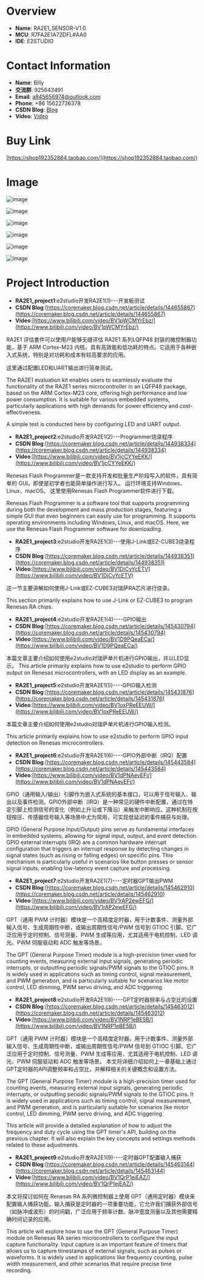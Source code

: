 # Overview
- **Name**: RA2E1_SENSOR-V1.0
- **MCU**: R7FA2E1A72DFL#AA0
- **IDE**: E2STUDIO


# Contact Information

- **Name**: Billy
- **交流群**: 925643491
- **Email**: a845656974@outlook.com
- **Phone**: +86 15622736378
- **CSDN Blog**: [Blog](https://blog.csdn.net/xinzuofang)
- **Video**: [Video](https://space.bilibili.com/3546563710290070)



# Buy Link
[https://shop192352884.taobao.com/](https://shop192352884.taobao.com/)


# Image


![image](https://github.com/user-attachments/assets/b4edae13-bc97-4a60-826a-65708b188d4f)


![image](https://github.com/user-attachments/assets/2b765e84-db7e-4114-9cb3-f3bf80f2e411)


![image](https://github.com/user-attachments/assets/2a996f1b-7d6a-4e94-862f-190c39693c66)


![image](https://github.com/user-attachments/assets/3806ee6c-2e01-4056-9a12-439ea401be38)

![image](https://github.com/user-attachments/assets/ebadc3b1-4405-40c2-852e-f18ef568fc8f)



![image](https://github.com/user-attachments/assets/8e36c112-1a15-4a84-89cb-8b94da278440)





# Project Introduction
- **RA2E1_project1**:e2studio开发RA2E1(1)---开发板测试
- **CSDN Blog**:[https://coremaker.blog.csdn.net/article/details/144655867](https://coremaker.blog.csdn.net/article/details/144655867)
- **Video**:[https://www.bilibili.com/video/BV1pWCMYrEbz/](https://www.bilibili.com/video/BV1pWCMYrEbz/)

RA2E1 评估套件可以使用户能够无缝评估 RA2E1 系列LQFP48 封装的微控制器功能，基于 ARM Cortex-M23 内核，具有高效能和低功耗的特点。它适用于各种嵌入式系统，特别是对功耗和成本有较高要求的应用。

这里通过配置LED和UART输出进行简单测试。

The RA2E1 evaluation kit enables users to seamlessly evaluate the functionality of the RA2E1 series microcontroller in an LQFP48 package, based on the ARM Cortex-M23 core, offering high performance and low power consumption. It is suitable for various embedded systems, particularly applications with high demands for power efficiency and cost-effectiveness.

A simple test is conducted here by configuring LED and UART output.




- **RA2E1_project2**:e2studio开发RA2E1(2)---Programmer烧录程序
- **CSDN Blog**:[https://coremaker.blog.csdn.net/article/details/144938334](https://coremaker.blog.csdn.net/article/details/144938334)
- **Video**:[https://www.bilibili.com/video/BV1jcCYYeEKK/](https://www.bilibili.com/video/BV1jcCYYeEKK/)

Renesas Flash Programmer是一款支持开发和批量生产阶段写入的软件，具有简单的 GUI，即使是初学者也能简单操作进行写入。
运行环境支持Windows、Linux、macOS。
这里使用Renesas Flash Programmer软件进行下载。

Renesas Flash Programmer is a software tool that supports programming during both the development and mass production stages, featuring a simple GUI that even beginners can easily use for programming.
It supports operating environments including Windows, Linux, and macOS.
Here, we use the Renesas Flash Programmer software for downloading.



- **RA2E1_project3**:e2studio开发RA2E1(3)---使用J-Link或EZ-CUBE3烧录程序
- **CSDN Blog**:[https://coremaker.blog.csdn.net/article/details/144938351](https://coremaker.blog.csdn.net/article/details/144938351)
- **Video**:[https://www.bilibili.com/video/BV1DjCvYcETV](https://www.bilibili.com/video/BV1DjCvYcETV)

这一节主要讲解如何使用J-Link或EZ-CUBE3对瑞萨RA芯片进行烧录。

This section primarily explains how to use J-Link or EZ-CUBE3 to program Renesas RA chips.

- **RA2E1_project4**:e2studio开发RA2E1(4)----GPIO输出
- **CSDN Blog**:[https://coremaker.blog.csdn.net/article/details/145430794](https://coremaker.blog.csdn.net/article/details/145430794)
- **Video**:[https://www.bilibili.com/video/BV1D9PQeaECa/](https://www.bilibili.com/video/BV1D9PQeaECa/)

本篇文章主要介绍如何使用e2studio对瑞萨单片机进行GPIO输出，并以LED显示。
This article primarily explains how to use e2studio to perform GPIO output on Renesas microcontrollers, with an LED display as an example.


- **RA2E1_project5**:e2studio开发RA2E1(5)----GPIO输入检测
- **CSDN Blog**:[https://coremaker.blog.csdn.net/article/details/145431876](https://coremaker.blog.csdn.net/article/details/145431876)
- **Video**:[https://www.bilibili.com/video/BV1oxPReEEUW/](https://www.bilibili.com/video/BV1oxPReEEUW/)

本篇文章主要介绍如何使用e2studio对瑞萨单片机进行GPIO输入检测。

This article primarily explains how to use e2studio to perform GPIO input detection on Renesas microcontrollers.


- **RA2E1_project6**:e2studio开发RA2E1(6)----GPIO外部中断（IRQ）配置
- **CSDN Blog**:[https://coremaker.blog.csdn.net/article/details/145443584](https://coremaker.blog.csdn.net/article/details/145443584)
- **Video**:[https://www.bilibili.com/video/BV1dPNAevEFj/](https://www.bilibili.com/video/BV1dPNAevEFj/)

GPIO（通用输入/输出）引脚作为嵌入式系统的基本接口，可以用于信号输入、输出以及事件检测。GPIO外部中断（IRQ）是一种常见的硬件中断配置，通过在特定引脚上检测信号的变化（例如上升沿或下降沿）来触发中断响应。这种机制在按钮按压、传感器信号输入等场景中尤为常用，可实现低延迟的事件捕获与处理。

GPIO (General Purpose Input/Output) pins serve as fundamental interfaces in embedded systems, allowing for signal input, output, and event detection. GPIO external interrupts (IRQ) are a common hardware interrupt configuration that triggers an interrupt response by detecting changes in signal states (such as rising or falling edges) on specific pins. This mechanism is particularly useful in scenarios like button presses or sensor signal inputs, enabling low-latency event capture and processing.

- **RA2E1_project7**:e2studio开发RA2E1(7)----定时器GPT输出PWM
- **CSDN Blog**:[https://coremaker.blog.csdn.net/article/details/145462910](https://coremaker.blog.csdn.net/article/details/145462910)
- **Video**:[https://www.bilibili.com/video/BV1rAP2ewEFG/](https://www.bilibili.com/video/BV1rAP2ewEFG/)

GPT（通用 PWM 计时器）模块是一个高精度定时器，用于计数事件、测量外部输入信号、生成周期性中断，或输出周期性信号/PWM 信号到 GTIOC 引脚。它广泛应用于定时控制、信号测量、PWM 生成等应用，尤其适用于电机控制、LED 调光、PWM 伺服驱动和 ADC 触发等场景。

The GPT (General Purpose Timer) module is a high-precision timer used for counting events, measuring external input signals, generating periodic interrupts, or outputting periodic signals/PWM signals to the GTIOC pins. It is widely used in applications such as timing control, signal measurement, and PWM generation, and is particularly suitable for scenarios like motor control, LED dimming, PWM servo driving, and ADC triggering.

- **RA2E1_project8**:e2studio开发RA2E1(8)----GPT定时器频率与占空比的设置
- **CSDN Blog**:[https://coremaker.blog.csdn.net/article/details/145463012](https://coremaker.blog.csdn.net/article/details/145463012)
- **Video**:[https://www.bilibili.com/video/BV1NRP1eBE5B/](https://www.bilibili.com/video/BV1NRP1eBE5B/)


GPT（通用 PWM 计时器）模块是一个高精度定时器，用于计数事件、测量外部输入信号、生成周期性中断，或输出周期性信号/PWM 信号到 GTIOC 引脚。它广泛应用于定时控制、信号测量、PWM 生成等应用，尤其适用于电机控制、LED 调光、PWM 伺服驱动和 ADC 触发等场景。
本文将详细介绍如何上一章基础上通过GPT定时器的API调整频率和占空比，并解释相关的关键概念和设置方法。

The GPT (General Purpose Timer) module is a high-precision timer used for counting events, measuring external input signals, generating periodic interrupts, or outputting periodic signals/PWM signals to the GTIOC pins. It is widely used in applications such as timing control, signal measurement, and PWM generation, and is particularly suitable for scenarios like motor control, LED dimming, PWM servo driving, and ADC triggering.

This article will provide a detailed explanation of how to adjust the frequency and duty cycle using the GPT timer's API, building on the previous chapter. It will also explain the key concepts and settings methods related to these adjustments.


- **RA2E1_project9**:e2studio开发RA2E1(9)----定时器GPT配置输入捕获
- **CSDN Blog**:[https://coremaker.blog.csdn.net/article/details/145463144](https://coremaker.blog.csdn.net/article/details/145463144)
- **Video**:[https://www.bilibili.com/video/BV1QrP1ejEAZ/](https://www.bilibili.com/video/BV1QrP1ejEAZ/)

本文将探讨如何在 Renesas RA 系列微控制器上使用 GPT（通用定时器）模块来配置输入捕获功能。输入捕获是定时器的一项重要功能，它允许我们捕获外部信号（如脉冲或波形）的时间戳，广泛应用于频率计数、脉冲宽度测量以及其他需要精确时间记录的应用。


This article will explore how to use the GPT (General Purpose Timer) module on Renesas RA series microcontrollers to configure the input capture functionality. Input capture is an important feature of timers that allows us to capture timestamps of external signals, such as pulses or waveforms. It is widely used in applications like frequency counting, pulse width measurement, and other scenarios that require precise time recording.













